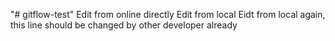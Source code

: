 "# gitflow-test" 
Edit from online directly
Edit from local
Eidt from local again, this line should be changed by other developer already
